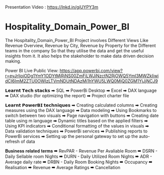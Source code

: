 Presentation Video : https://lnkd.in/giUYPY3m
# Hospitality_Domain_Power_BI

The Hospitality_Domain_Power_BI Project involves Different Views Like Revenue Overview, Revenue by City, Revenue by Property for the Different teams in the company So that they utilise the data and get the useful insights from it. It also helps the stakeholder to make data driven decision making.

Power BI Live Public View: https://app.powerbi.com/view?r=eyJrIjoiODg1YmY1ODYtMjRjNS00ZmFiLWJiNzctN2RjOWQ5YmI3MWZkIiwidCI6ImM2ZTU0OWIzLTVmNDUtNDAzMi1hYWU5LWQ0MjQ0ZGM1YjJjNCJ9

𝗟𝗲𝗮𝗿𝗻𝘁 𝗧𝗲𝗰𝗵 𝘀𝘁𝗮𝗰𝗸𝘀 ➡ SQL ➡ PowerBi Desktop ➡ Excel ➡ DAX language ➡ DAX studio (for optimizing the report) ➡ Project charter file

𝗟𝗲𝗮𝗿𝗻𝘁 𝗣𝗼𝘄𝗲𝗿𝗕𝗜 𝘁𝗲𝗰𝗵𝗻𝗶𝗾𝘂𝗲𝘀 ➡ Creating calculated columns ➡ Creating measures using the DAX language ➡ Data modeling ➡ Using Bookmarks to switch between two visuals ➡ Page navigation with buttons ➡ Creating date table using m language ➡ Dynamic titles based on the applied filters ➡ Using KPI indicators ➡ Conditional formatting of the values in visuals ➡ Data validation techniques ➡ PowerBi services ➡ Publishing reports to PowerBi services ➡ Setting up the personal gateway to set up the auto-refresh of data

𝐁𝐮𝐬𝐢𝐧𝐞𝐬𝐬 𝐫𝐞𝐥𝐚𝐭𝐞𝐝 𝐭𝐞𝐫𝐦𝐬 ➡ RevPAR - Revenue Per Avaliable Room ➡ DSRN - Daily Sellable room Nights ➡ DURN - Daily Utilized Room Nights ➡ ADR - Average daily rate ➡ DRBN - Daily Room Booking Nights ➡ Occupancy ➡ Realisation ➡ Revenue  ➡ Average Ratings ➡ Cancellation
